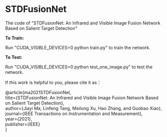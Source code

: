 # STDFusionNet
The code of "STDFusionNet: An Infrared and Visible Image Fusion Network Based on Salient Target Detection"

**To Train:**

Run "CUDA_VISIBLE_DEVICES=0 python train.py" to train the network.

**To Test:**

Run "CUDA_VISIBLE_DEVICES=0 python test_one_image.py" to test the network.

If this work is helpful to you, please cite it as：

@article{ma2021STDFusionNet,\
  title={STDFusionNet: An Infrared and Visible Image Fusion Network Based on Salient Target Detection},\
  author={Jiayi Ma, Linfeng Tang, Meilong Xu, Hao Zhang, and Guobao Xiao},\
  journal={IEEE Transactions on Instrumentation and Measurement},\
  year={2021},\
  publisher={IEEE}\
}
